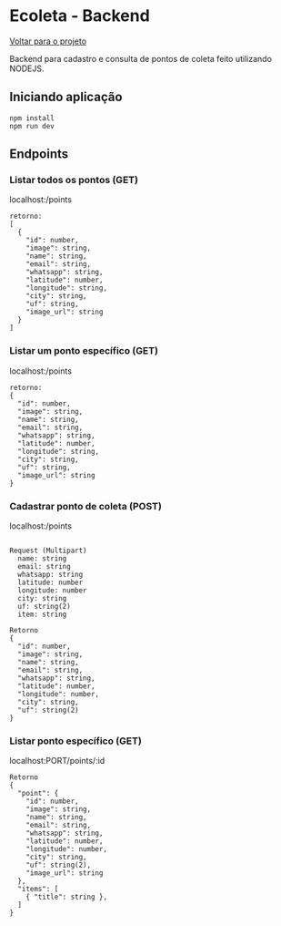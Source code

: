 # Ecoleta - Backend
[Voltar para o projeto](https://github.com/massaaki/next-level-week/)

Backend para cadastro e consulta de pontos de coleta feito utilizando NODEJS.

## Iniciando aplicação
```
npm install
npm run dev
```

## Endpoints

### Listar todos os pontos (GET)
localhost:<PORT>/points
```
retorno: 
[
  {
    "id": number,
    "image": string,
    "name": string,
    "email": string,
    "whatsapp": string,
    "latitude": number,
    "longitude": string,
    "city": string,
    "uf": string,
    "image_url": string
  }
]
```



### Listar um ponto específico (GET)
localhost:<PORT>/points
```
retorno: 
{
  "id": number,
  "image": string,
  "name": string,
  "email": string,
  "whatsapp": string,
  "latitude": number,
  "longitude": string,
  "city": string,
  "uf": string,
  "image_url": string
}
```

### Cadastrar ponto de coleta (POST)
localhost:<PORT>/points
```

Request (Multipart)
  name: string
  email: string
  whatsapp: string
  latitude: number
  longitude: number
  city: string
  uf: string(2)
  item: string

Retorno 
{
  "id": number,
  "image": string,
  "name": string,
  "email": string,
  "whatsapp": string,
  "latitude": number,
  "longitude": number,
  "city": string,
  "uf": string(2)
}
```
### Listar ponto específico (GET)
localhost:PORT/points/:id
```
Retorno 
{
  "point": {
    "id": number,
    "image": string,
    "name": string,
    "email": string,
    "whatsapp": string,
    "latitude": number,
    "longitude": number,
    "city": string,
    "uf": string(2),
    "image_url": string
  },
  "items": [
    { "title": string },
  ]
}
```


